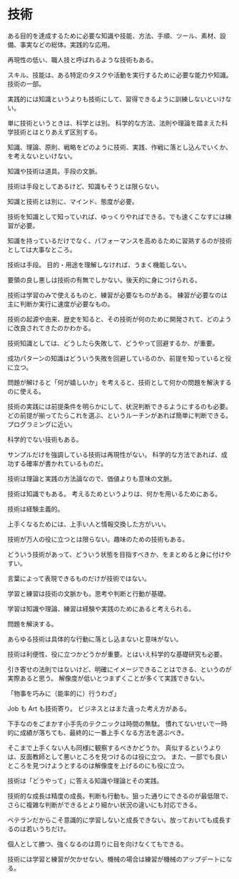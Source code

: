 # 技術

ある目的を達成するために必要な知識や技能、方法、手順、ツール、素材、設備、事実などの総体。実践的な応用。

再現性の低い、職人技と呼ばれるような技術もある。

スキル、技能は、ある特定のタスクや活動を実行するために必要な能力や知識。技術の一部。

実践的には知識というよりも技術にして、習得できるように訓練しないといけない。

単に技術というときは、科学とは別。
科学的な方法、法則や理論を踏まえた科学技術とはとりあえず区別する。

知識、理論、原則、戦略をどのように技術、実践、作戦に落とし込んでいくか、を考えないといけない。

知識や技術は道具。手段の文脈。

技術は手段としてあるけど、知識もそうとは限らない。

知識と技術とは別に、マインド、態度が必要。

技術を知識として知っていれば、ゆっくりやればできる。でも速くこなすには練習が必要。

知識を持っているだけでなく、パフォーマンスを高めるために習熟するのが技術としては大事なところ。

技術は手段。
目的・用途を理解しなければ、うまく機能しない。

要領の良し悪しは技術の有無でしかない。後天的に身につけられる。

技術は学習のみで使えるものと、練習が必要なものがある。
練習が必要なのは主に判断か実行に速度が必要なもの。

技術の起源や由来、歴史を知ると、その技術が何のために開発されて、どのように改良されてきたのかわかる。

技術知識としては、どうしたら失敗して、どうやって回避するか、が重要。

成功パターンの知識はどういう失敗を回避しているのか、前提を知っていると役に立つ。

問題が解けると「何が嬉しいか」を考えると、技術として何かの問題を解決するのに使える。

技術の実践には前提条件を明らかにして、状況判断できるようにするのも必要。
どの前提が揃ってたらこれを選ぶ、というルーチンがあれば簡単に判断できる。
プログラミングに近い。

科学的でない技術もある。

サンプルだけを強調している技術は再現性がない。
科学的な方法であれば、成功する確率が書かれているものだ。

技術は理論と実践の方法論なので、価値よりも意味の文脈。

技術は知識でもある。
考えるためというよりは、何かを用いるためにある。

技術は経験主義的。

上手くなるためには、上手い人と情報交換した方がいい。

技術が万人の役に立つとは限らない。趣味のための技術もある。

どういう技術があって、どういう状態を目指すべきか、をまとめると身に付けやすい。

言葉によって表現できるものだけが技術ではない。

学習と練習は技術の文脈かも。思考や判断と行動が基礎。

学習は知識や理論、練習は経験や実践のためにあると考えられる。

問題を解決する。

あらゆる技術は具体的な行動に落とし込まないと意味がない。

技術は利便性、役に立つかどうかが重要。とはいえ科学的な基礎研究も必要。

引き寄せの法則ではないけど、明確にイメージできることはできる、というのが実際あると思う。
解像度が低いとつまずくことが多くて実践できない。

「物事を巧みに（能率的に）行うわざ」

Job も Art も技術寄り。
ビジネスとはまた違った考え方がある。

下手なのをごまかす小手先のテクニックは時間の無駄。
慣れてないせいで一時的に成績が落ちても、最終的に一番上手くなる方法を選ぶべき。

そこまで上手くない人も同様に観察するべきかどうか。
真似するというよりは、反面教師として悪いところを見つけるのは役に立つ。
また、一部でも良いところを見つけようとするのは解像度を上げるのにも役に立つ。

技術は「どうやって」に答える知識や理論とその実践。

技術的な成長は精度の成長。判断も行動も。狙った通りにできるのが最低限で、さらに複雑な判断ができるとより細かい状況の違いにも対応できる。

ベテランだからこそ意識的に学習しないと成長できない。放っておいても成長するのは若いうちだけ。

個人として勝つ、強くなるのは周りに目を向けなくてもできる。

技術には学習と練習が欠かせない。機械の場合は練習が機械のアップデートになる。
